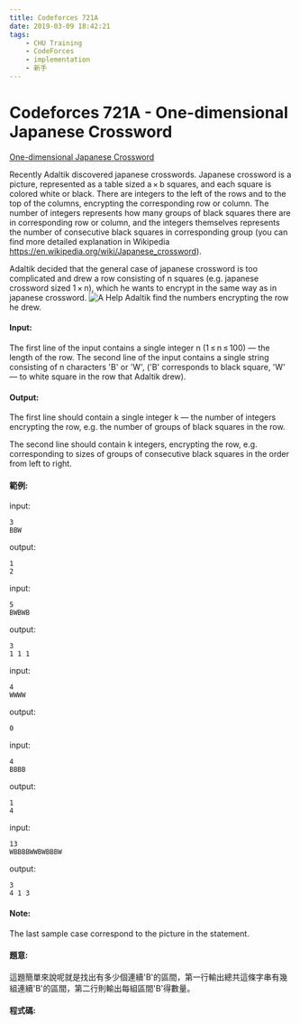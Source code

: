 ```yaml
---
title: Codeforces 721A
date: 2019-03-09 18:42:21
tags:
    - CHU Training
    - CodeForces
    - implementation
    - 新手  
---
```

# Codeforces 721A - One-dimensional Japanese Crossword
[One-dimensional Japanese Crossword](https://codeforces.com/problemset/problem/721/A)

Recently Adaltik discovered japanese crosswords. Japanese crossword is a picture, represented as a table sized a × b squares, and each square is colored white or black. There are integers to the left of the rows and to the top of the columns, encrypting the corresponding row or column. The number of integers represents how many groups of black squares there are in corresponding row or column, and the integers themselves represents the number of consecutive black squares in corresponding group (you can find more detailed explanation in Wikipedia https://en.wikipedia.org/wiki/Japanese_crossword).
<!-- more -->
Adaltik decided that the general case of japanese crossword is too complicated and drew a row consisting of n squares (e.g. japanese crossword sized 1 × n), which he wants to encrypt in the same way as in japanese crossword.
![A](A.PNG)
Help Adaltik find the numbers encrypting the row he drew.

#### Input:
The first line of the input contains a single integer n (1 ≤ n ≤ 100) — the length of the row. The second line of the input contains a single string consisting of n characters 'B' or 'W', ('B' corresponds to black square, 'W' — to white square in the row that Adaltik drew).

#### Output:
The first line should contain a single integer k — the number of integers encrypting the row, e.g. the number of groups of black squares in the row.

The second line should contain k integers, encrypting the row, e.g. corresponding to sizes of groups of consecutive black squares in the order from left to right.

#### 範例:
input:
```
3
BBW
```
output:
```
1
2 
```
input:
```
5
BWBWB
```
output:
```
3
1 1 1 
```
input:
```
4
WWWW
```
output:
```
0
```
input:
```
4
BBBB
```
output:
```
1
4 
```
input:
```
13
WBBBBWWBWBBBW
```
output:
```
3
4 1 3 
```

#### Note:
The last sample case correspond to the picture in the statement.

#### 題意:
這題簡單來說呢就是找出有多少個連續'B'的區間，第一行輸出總共這條字串有幾組連續'B'的區間，第二行則輸出每組區間'B'得數量。

#### 程式碼:
<script src="https://gist.github.com/Daviswww/b18a15fe05325da585fab6348f062d1c.js"></script>

